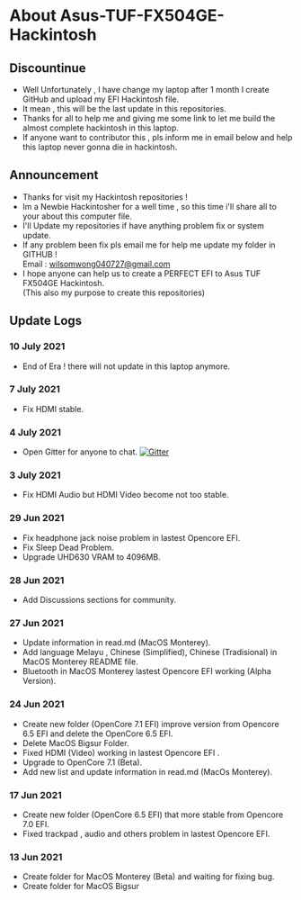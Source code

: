 # About Asus-TUF-FX504GE-Hackintosh 
## Discountinue
- Well Unfortunately , I have change my laptop after 1 month I create GitHub and upload my EFI Hackintosh file.
- It mean , this will be the last update in this repositories.
- Thanks for all to help me and giving me some link to let me build the almost complete hackintosh in this laptop.
- If anyone want to contributor this , pls inform me in email below and help this laptop never gonna die in hackintosh.

 ## Announcement
- Thanks for visit my Hackintosh repositories !
- Im a Newbie Hackintosher for a well time , so this time i'll share all to your about this computer file.
- I'll Update my repositories if have anything problem fix or system update.
- If any problem been fix pls email me for help me update my folder in GITHUB !                           
  Email : wilsomwong040727@gmail.com
- I hope anyone can help us to create a PERFECT EFI to Asus TUF FX504GE Hackintosh.                           
  (This also my purpose to create this repositories)

## Update Logs
### 10 July 2021
- End of Era ! there will not update in this laptop anymore.

### 7 July 2021
- Fix HDMI stable.

### 4 July 2021
- Open Gitter for anyone to chat.
[![Gitter](https://badges.gitter.im/Hackintosh-for-Asus-TUF-FX504/community.svg)](https://gitter.im/Hackintosh-for-Asus-TUF-FX504/community?utm_source=badge&utm_medium=badge&utm_campaign=pr-badge)

### 3 July 2021
- Fix HDMI Audio but HDMI Video become not too stable.

### 29 Jun 2021
- Fix headphone jack noise problem in lastest Opencore EFI.
- Fix Sleep Dead Problem.
- Upgrade UHD630 VRAM to 4096MB.

### 28 Jun 2021
- Add Discussions sections for community.

### 27 Jun 2021
- Update information in read.md (MacOS Monterey).
- Add language Melayu , Chinese (Simplified), Chinese (Tradisional) in MacOS Monterey README file.
- Bluetooth in MacOS Monterey lastest Opencore EFI working (Alpha Version).

### 24 Jun 2021
- Create new folder (OpenCore 7.1 EFI) improve version from Opencore 6.5 EFI and delete the OpenCore 6.5 EFI.
- Delete MacOS Bigsur Folder.
- Fixed HDMI (Video) working in lastest Opencore EFI . 
- Upgrade to OpenCore 7.1 (Beta).
- Add new list and update information in read.md (MacOs Monterey).

### 17 Jun 2021
- Create new folder (OpenCore 6.5 EFI) that more stable from Opencore 7.0 EFI.
- Fixed trackpad , audio and others problem in lastest Opencore EFI.

### 13 Jun 2021
- Create folder for MacOS Monterey (Beta) and waiting for fixing bug.
- Create folder for MacOS Bigsur





